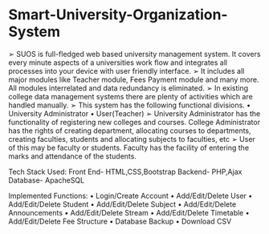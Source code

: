 # Smart-University-Organization-System

 ➢	SUOS is full-fledged web based university management system. It covers every minute aspects of a universities work flow 
     and integrates all processes into your device with user friendly interface. 
 ➢	It includes all major modules like Teacher module, Fees Payment module and many more. All modules interrelated and data redundancy is eliminated.
 ➢	In existing college data management systems there are plenty of activities which are handled manually. 
 ➢	This system has the following functional divisions. 
•	University Administrator
•	User(Teacher)
 ➢	University Administrator has the functionality of registering new colleges and courses. College Administrator has the rights of creating department, allocating courses to departments, creating faculties, students and allocating subjects to faculties, etc
 ➢	User of this may be faculty or students. Faculty has the facility of entering the marks and attendance of the students. 
 
Tech Stack Used:
Front End- HTML,CSS,Bootstrap
Backend- PHP,Ajax
Database- ApacheSQL

Implemented Functions:
•	Login/Create Account
•	Add/Edit/Delete User
•	Add/Edit/Delete Student
•	Add/Edit/Delete Subject
•	Add/Edit/Delete Announcements
•	Add/Edit/Delete Stream
•	Add/Edit/Delete Timetable
•	Add/Edit/Delete Fee Structure
•	Database Backup
•	Download CSV





